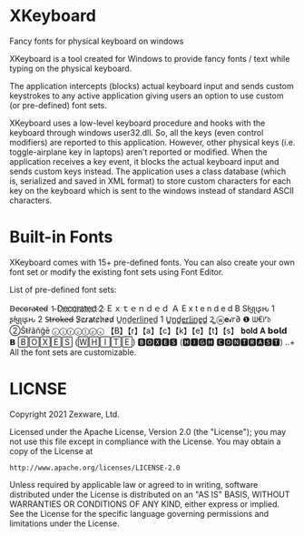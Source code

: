 # XKeyboard
Fancy fonts for physical keyboard on windows

XKeyboard is a tool created for Windows to provide fancy fonts / text while typing on the physical keyboard.

The application intercepts (blocks) actual keyboard input and sends custom keystrokes to any active application giving users an option to 
use custom (or pre-defined) font sets.

XKeyboard uses a low-level keyboard procedure and hooks with the keyboard through windows user32.dll. 
So, all the keys (even control modifiers) are reported to this application. 
However, other physical keys (i.e. toggle-airplane key in laptops) aren’t reported or modified. 
When the application receives a key event, it blocks the actual keyboard input and sends custom keys instead. 
The application uses a class database (which is, serialized and saved in XML format) to store custom characters for each key on the keyboard which 
is sent to the windows instead of standard ASCII characters.

# Built-in Fonts
XKeyboard comes with 15+ pre-defined fonts. You can also create your own font set or modify the existing font sets using Font Editor.

List of pre-defined font sets:

D̴e̴c̴o̴r̴a̴t̴e̴d̴ 1̴
D҉e҉c҉o҉r҉a҉t҉e҉d҉ 2҉
Ｅｘｔｅｎｄｅｄ Ａ
E x t e n d e d B
Sƚყʅιʂԋ 1
ʂƚყʅιʂԋ 2
S̶t̶r̶o̶k̶e̶d̶
S̷c̷r̷a̷t̷c̷h̷e̷d̷
U̲n̲d̲e̲r̲l̲i̲n̲e̲d̲ 1
U̳n̳d̳e̳r̳l̳i̳n̳e̳d̳ 2̳
ⓦ𝐞𝓲г∂ ❶
ᗯ€Ꭵʳ𝔡 ➁Ŝŧřâňĝē
ⓒⓘⓡⓒⓛⓔⓢ
【B】【r】【a】【c】【k】【e】【t】【s】
𝐛𝐨𝐥𝐝 𝐀
𝗯𝗼𝗹𝗱 𝗕
🄱🄾🅇🄴🅂 (🅆🄷🄸🅃🄴)
🅱🅾🆇🅴🆂 (🅷🅸🅶🅷 🅲🅾🅽🆃🆁🅰🆂🆃)
..+ All the font sets are customizable.

# LICNSE
Copyright 2021 Zexware, Ltd.

Licensed under the Apache License, Version 2.0 (the "License");
you may not use this file except in compliance with the License.
You may obtain a copy of the License at

    http://www.apache.org/licenses/LICENSE-2.0

Unless required by applicable law or agreed to in writing, software
distributed under the License is distributed on an "AS IS" BASIS,
WITHOUT WARRANTIES OR CONDITIONS OF ANY KIND, either express or implied.
See the License for the specific language governing permissions and
limitations under the License.
